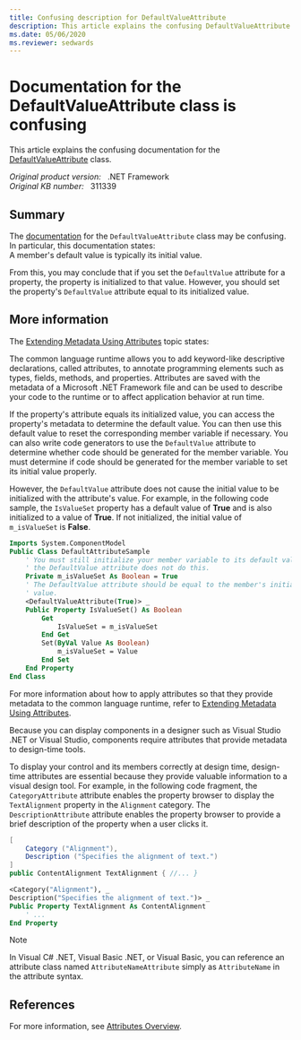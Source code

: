 ```yaml
---
title: Confusing description for DefaultValueAttribute
description: This article explains the confusing DefaultValueAttribute class documentation.
ms.date: 05/06/2020
ms.reviewer: sedwards
---
```

# Documentation for the DefaultValueAttribute class is confusing

This article explains the confusing documentation for the [DefaultValueAttribute](/dotnet/api/system.componentmodel.defaultvalueattribute?view=netcore-3.1&preserve-view=true) class.

_Original product version:_ &nbsp; .NET Framework  
_Original KB number:_ &nbsp; 311339

## Summary

The [documentation](/dotnet/api/system.componentmodel.defaultvalueattribute?view=netcore-3.1&preserve-view=true) for the `DefaultValueAttribute` class may be confusing. In particular, this documentation states:  
A member's default value is typically its initial value.

From this, you may conclude that if you set the `DefaultValue` attribute for a property, the property is initialized to that value. However, you should set the property's `DefaultValue` attribute equal to its initialized value.

## More information

The [Extending Metadata Using Attributes](/dotnet/standard/attributes/) topic states:

The common language runtime allows you to add keyword-like descriptive declarations, called attributes, to annotate programming elements such as types, fields, methods, and properties. Attributes are saved with the metadata of a Microsoft .NET Framework file and can be used to describe your code to the runtime or to affect application behavior at run time.

If the property's attribute equals its initialized value, you can access the property's metadata to determine the default value. You can then use this default value to reset the corresponding member variable if necessary. You can also write code generators to use the `DefaultValue` attribute to determine whether code should be generated for the member variable. You must determine if code should be generated for the member variable to set its initial value properly.

However, the `DefaultValue` attribute does not cause the initial value to be initialized with the attribute's value. For example, in the following code sample, the `IsValueSet` property has a default value of **True** and is also initialized to a value of **True**. If not initialized, the initial value of `m_isValueSet` is **False**.

```vb
Imports System.ComponentModel
Public Class DefaultAttributeSample
    ' You must still initialize your member variable to its default value;
    ' the DefaultValue attribute does not do this.
    Private m_isValueSet As Boolean = True
    ' The DefaultValue attribute should be equal to the member's initial
    ' value.
    <DefaultValueAttribute(True)> _
    Public Property IsValueSet() As Boolean
        Get
            IsValueSet = m_isValueSet
        End Get
        Set(ByVal Value As Boolean)
            m_isValueSet = Value
        End Set
    End Property
End Class
```

For more information about how to apply attributes so that they provide metadata to the common language runtime, refer to [Extending Metadata Using Attributes](/dotnet/standard/attributes/).

Because you can display components in a designer such as Visual Studio .NET or Visual Studio, components require attributes that provide metadata to design-time tools.

To display your control and its members correctly at design time, design-time attributes are essential because they provide valuable information to a visual design tool. For example, in the following code fragment, the `CategoryAttribute` attribute enables the property browser to display the `TextAlignment` property in the `Alignment` category. The `DescriptionAttribute` attribute enables the property browser to provide a brief description of the property when a user clicks it.

```csharp
[
    Category ("Alignment"),
    Description ("Specifies the alignment of text.")
]
public ContentAlignment TextAlignment { //... }
```

```vb
<Category("Alignment"), _
Description("Specifies the alignment of text.")> _
Public Property TextAlignment As ContentAlignment
    ' ...
End Property
```

> [!NOTE]
> In Visual C# .NET, Visual Basic .NET, or Visual Basic, you can reference an attribute class named `AttributeNameAttribute` simply as `AttributeName` in the attribute syntax.

## References

For more information, see [Attributes Overview](/dotnet/visual-basic/programming-guide/concepts/attributes/).
